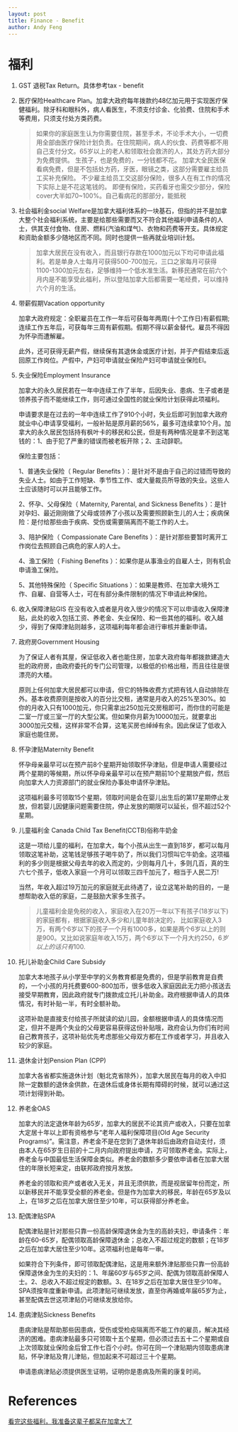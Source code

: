 ```yaml
---
layout: post
title: Finance - Benefit
author: Andy Feng
---
```


# 福利
1. GST 退税Tax  Return。具体参考tax - benefit

1. 医疗保险Healthcare Plan。加拿大政府每年拨款约48亿加元用于实现医疗保健福利。除牙科和眼科外，病人看医生，不须支付诊金、化验费、住院和手术等费用，只须支付处方类药费。
	> 如果你的家庭医生认为你需要住院，甚至手术，不论手术大小，一切费用全部由医疗保险计划负责。在住院期间，病人的伙食、药费等都不用自己支付分文。65岁以上的老人和领取社会救济的人，其处方药大部分为免费提供。
	> 生孩子，也是免费的，一分钱都不花。
	> 加拿大全民医保看病免费，但是不包括处方药，牙医，眼镜之类，这部分需要雇主给员工买补充保险。
	> 不少雇主给员工交这部分保险，很多人在有工作的情况下实际上是不花这笔钱的。
	> 即便有保险，买药看牙也需交少部分，保险cover大半如70~100%。自己看病花的那部分，能抵税

1. 社会福利金social Welfare是加拿大福利体系的一块基石，但指的并不是加拿大整个社会福利系统，主要是给那些需要而又不符合其他福利申请条件的人士，供其支付食物、住房、燃料(汽油和煤气)、衣物和药费等开支。具体规定和资助金额多少随地区而不同。同时也提供一些再就业培训计划。
	> 加拿大居民在没有收入，而且银行存款在1000加元以下均可申请此福利。若是单身人士每月可获得500-700加元，三口之家每月可获得1100-1300加元左右，足够维持一个低水准生活。新移民通常在前六个月内是不能享受此福利，所以登陆加拿大后都需要一笔经费，可以维持六个月的生活。

1. 带薪假期Vacation opportunity

	加拿大政府规定：全职雇员在工作一年后可获每年两周(十个工作日)有薪假期;连续工作五年后，可获每年三周有薪假期。假期不得以薪金替代。雇员不得因为怀孕而遭解雇。

	此外，还可获得无薪产假，继续保有其退休金或医疗计划，并于产假结束后返回原工作岗位。产假中，产妇可申请就业保险产妇可申请就业保险EI。

1. 失业保险Employment Insurance

	加拿大的永久居民若在一年中连续工作了半年，后因失业、患病、生子或者是领养孩子而不能继续工作，则可通过全国性的就业保险计划获得此项福利。

	申请要求是在过去的一年中连续工作了910个小时，失业后即可到加拿大政府就业中心申请享受福利，一般补贴是原月薪的56%，最多可连续拿10个月。加拿大的永久居民包括持有枫叶卡的移民和公民，但是有两种情况是拿不到这笔钱的：1、由于犯了严重的错误而被老板开除；2、主动辞职。

	保险主要包括：

	1、普通失业保险（ Regular Benefits ）：是针对不是由于自己的过错而导致的失业人士。如由于工作短缺、季节性工作、或大量裁员所导致的失业。这些人士应该随时可以并且能够工作。

	2、怀孕、父母保险（ Maternity, Parental, and Sickness Benefits ）：是针对孕妇、最近刚刚做了父母或领养了小孩以及需要照顾新生儿的人士；疾病保险：是付给那些由于疾病、受伤或需要隔离而不能工作的人士。

	3、陪护保险（ Compassionate Care Benefits ）：是针对那些要暂时离开工作岗位去照顾自己病危的家人的人士。
	
	4、渔工保险（ Fishing Benefits ）：如果你是从事渔业的自雇人士，则有机会申请渔工保险。

	5、其他特殊保险（ Specific Situations ）：如果是教师、在加拿大境外工作、自雇、自营等人士，可在有部分条件限制的情况下申请此种保险。

1. 收入保障津贴GIS
	在没有收入或者是月收入很少的情况下可以申请收入保障津贴，此处的收入包括工资、养老金、失业保险、和一些其他的福利。收入越少，得到了保障津贴则越多，这项福利每年都会进行审核并重新申请。

1. 政府房Government Housing

	为了保证人者有其屋，保证低收入者也能住房，加拿大政府每年都拨款建造大批的政府房，由政府委托的专门公司管理，以极低的价格出租，而且往往是很漂亮的大楼。
	
	原则上任何加拿大居民都可以申请，但它的特殊收费方式把有钱人自动排除在外。基本收费原则是按收入的百分比交租，通常是月收入的25%至30%。如你的月收入只有1000加元，你只需拿出250加元交房租即可，而你住的可能是二室一厅或三室一厅的大型公寓。但如果你月薪为10000加元，就要拿出3000加元交租，这样非常不合算，这笔买房也绰绰有余。因此保证了低收入家庭也能住房。

1. 怀孕津贴Maternity Benefit

	怀孕母亲最早可以在预产前8个星期开始领取怀孕津贴，但是申请人需要经过两个星期的等候期，所以怀孕母亲最早可以在预产期前10个星期放产假，然后向加拿大人力资源部门的就业保险办事处申请怀孕津贴。

	这项福利最多可领取15个星期，领取时间是会在婴儿出生后的第17星期停止发放，但若婴儿因健康问题需要住院，停止发放的期限可以延长，但不超过52个星期。

1. 儿童福利金 Canada Child Tax Benefit(CCTB)俗称牛奶金

	这是一项给儿童的福利，在加拿大，每个小孩从出生一直到18岁，都可以每月领取这笔补助，这笔钱足够孩子喝牛奶了，所以我们习惯叫它牛奶金。这项福利的多少则是根据父母去年的收入而定的，少则每月几十，多则几百，真的生六七个孩子，低收入家庭一个月可以领取三四千加元了，相当于人民二万!
	
	当然，年收入超过19万加元的家庭就无此待遇了，设立这笔补助的目的，一是想帮助收入低的家庭，二是鼓励大家多生孩子。

	> 儿童福利金是免税的收入，家庭收入在20万一年以下有孩子(18岁以下)的家庭都有，根据家庭收入多少和儿童年龄决定的，
	> 比如家庭收入3万，有两个6岁以下的孩子一个月有1000多，如果是两个6岁以上的则是900。又比如说家庭年收入15万，两个6岁以下一个月大约$250，6岁以上的话只有$100.
	
1. 托儿补助金Child Care Subsidy

	加拿大本地孩子从小学至中学的义务教育都是免费的，但是学前教育是自费的，一个小孩的月托费要600-800加币，很多低收入家庭因此无力把小孩送去接受早期教育，因此政府就专门拨款成立托儿补助金。政府根据申请人的具体情况，有时补贴一半，有时全额补助。

	这项补助是直接支付给孩子所就读的幼儿园，金额根据申请人的具体情况而定，但并不是两个失业的父母更容易获得这份补贴哦，政府会认为你们有时间自己教育孩子，这项补贴优先考虑那些父母双方都在工作或者学习，并且收入较少的家庭。

1. 退休金计划Pension Plan (CPP)

	加拿大各省都实施退休计划（魁北克省除外），加拿大居民在每月的收入中扣除一定数额的退休金供款，在退休后或身体长期有障碍的时候，就可以通过这项计划得到补助。

1. 养老金OAS

	加拿大的法定退休年龄为65岁，加拿大的居民不论其资产或收入，只要在加拿大定居十年以上即有资格参与“老年人福利保障项目(Old Age Security Programs)”。需注意，养老金不是在您到了退休年龄后由政府自动支付，须由本人在65岁生日前的十二月内向政府提出申请，方可领取养老金。实际上，养老金与中国最低生活保障金类似。养老金的数额多少要依申请者在加拿大居住的年限长短来定，由联邦政府按月发放。

	养老金的领取和资产或者收入无关，并且无须供款，而是视居留年份而定，所以新移民并不能享受全额的养老金。但是作为加拿大的移民，年龄在65岁及以上，在18岁之后在加拿大居住至少10年，可以获得部分养老金。

1. 配偶津贴SPA

	配偶津贴是针对那些只靠一份高龄保障退休金为生的高龄夫妇，申请条件：年龄在60-65岁，配偶领取高龄保障退休金；总收入不超过规定的数额；在18岁之后在加拿大居住至少10年。这项福利也是每年一审。
	
	如果符合下列条件，即可领取配偶津贴，这是用来额外津贴那些只靠一份高龄保障退休金为生的夫妇的：1、年届60岁与65岁之间、配偶为领取高龄保障人士。2、总收入不超过规定的数额。3、在18岁之后在加拿大居住至少10年。SPA须按年度重新申请。此项津贴可继续发放，直至你再婚或年届65岁为止，甚至配偶去世这项津贴仍可继续发放给你。

1. 患病津贴Sickness Benefits

	患病津贴是帮助那些因患病，受伤或受检疫隔离而不能工作的雇员，解决其经济的困难。患病津贴最多只可领取十五个星期，但必须过去五十二个星期或自上次领取就业保险金后曾工作七百个小时。你可在同一个津贴期内领取患病津贴，怀孕津贴及育儿津贴，但加起来不可超过三十个星期。

	申请患病津贴必须提供医生证明，证明你是患病及所需的康复时间。

# References #
[看完这些福利，我准备这辈子都呆在加拿大了](http://www.ccuefinance.com/article/?articleid=24)